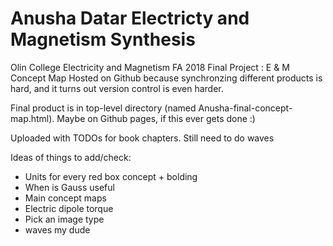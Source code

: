 # Anusha Datar Electricty and Magnetism Synthesis
Olin College Electricity and Magnetism FA 2018 Final Project : E &amp; M Concept Map
Hosted on Github because synchronzing different products is hard, and it turns out version control is even harder.

Final product is in top-level directory (named Anusha-final-concept-map.html). Maybe on Github pages, if this ever gets done :)

Uploaded with TODOs for book chapters. Still need to do waves

Ideas of things to add/check:
- Units for every red box concept + bolding
- When is Gauss useful
- Main concept maps
- Electric dipole torque
- Pick an image type
- waves my dude
